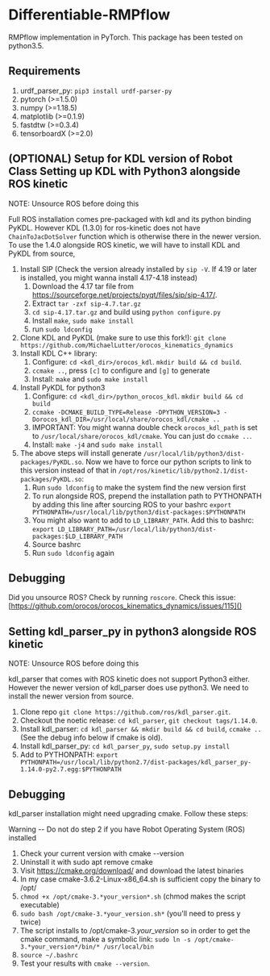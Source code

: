 # Differentiable-RMPflow
RMPflow implementation in PyTorch. This package has been tested on python3.5.

## Requirements
1. urdf_parser_py: `pip3 install urdf-parser-py`
2. pytorch (>=1.5.0)
3. numpy (>=1.18.5)
4. matplotlib (>=0.1.9)
5. fastdtw (>=0.3.4)
6. tensorboardX (>=2.0)


## (OPTIONAL) Setup for KDL version of Robot Class Setting up KDL with Python3 alongside ROS kinetic
NOTE: Unsource ROS before doing this

Full ROS installation comes pre-packaged with kdl and its python binding PyKDL. However KDL (1.3.0) for ros-kinetic does not have `ChainToJacDotSolver` function which is otherwise there in the newer version. To use the 1.4.0 alongside ROS kinetic, we will have to install KDL and PyKDL from source,
1. Install SIP (Check the version already installed by `sip -V`. If 4.19 or later is installed, you might wanna install 4.17-4.18 instead)
    1. Download the 4.17 tar file from https://sourceforge.net/projects/pyqt/files/sip/sip-4.17/.  
    2. Extract `tar -zxf sip-4.7.tar.gz`
    3. `cd sip-4.17.tar.gz` and build using `python configure.py`
    4. Install `make`, `sudo make install`
    5. run `sudo ldconfig`
2. Clone KDL and PyKDL (make sure to use this fork!): `git clone https://github.com/MichaelLutter/orocos_kinematics_dynamics`
3. Install KDL C++ library:
    1. Configure: `cd <kdl_dir>/orocos_kdl`.  `mkdir build && cd build`.
    2. `ccmake ..`, press `[c]` to configure and `[g]` to generate
    3. Install: `make` and `sudo make install`
4. Install PyKDL for python3
    1. Configure: `cd <kdl_dir>/python_orocos_kdl`.  `mkdir build && cd build`
    2. `ccmake -DCMAKE_BUILD_TYPE=Release -DPYTHON_VERSION=3 -Dorocos_kdl_DIR=/usr/local/share/orocos_kdl/cmake ..`
    3. IMPORTANT: You might wanna double check `orocos_kdl_path` is set to `/usr/local/share/orocos_kdl/cmake`. You can just do `ccmake ..`.
    4. Install: `make -j4` and `sudo make install`
5. The above steps will install generate `/usr/local/lib/python3/dist-packages/PyKDL.so`. Now we have to force our python scripts to link to this version instead of that in `/opt/ros/kinetic/lib/python2.1/dist-packages/PyKDL.so`:
    1. Run `sudo ldconfig` to make the system find the new version first
    2. To run alongside ROS, prepend the installation path to PYTHONPATH by adding this line after sourcing ROS to your bashrc `export PYTHONPATH=/usr/local/lib/python3/dist-packages:$PYTHONPATH`
    3. You might also want to add to `LD_LIBRARY_PATH`. Add this to bashrc: `export LD_LIBRARY_PATH=/usr/local/lib/python3/dist-packages:$LD_LIBRARY_PATH`
    4. Source bashrc
    5. Run `sudo ldconfig` again

## Debugging
Did you unsource ROS? Check by running `roscore`.
Check this issue: [https://github.com/orocos/orocos_kinematics_dynamics/issues/115]()

## Setting kdl_parser_py in python3 alongside ROS kinetic
NOTE: Unsource ROS before doing this

kdl_parser that comes with ROS kinetic does not support Python3 either. However the newer version of kdl_parser does use python3.
We need to install the newer version from source.

1. Clone repo `git clone https://github.com/ros/kdl_parser.git`.
2. Checkout the noetic release: `cd kdl_parser`, `git checkout tags/1.14.0`.
3. Install kdl_parser: `cd kdl_parser && mkdir build && cd build`, `ccmake ..` (See the debug info below if cmake is old).
4. Install kdl_parser_py: `cd kdl_parser_py`, `sudo setup.py install`
5. Add to PYTHONPATH: `export PYTHONPATH=/usr/local/lib/python2.7/dist-packages/kdl_parser_py-1.14.0-py2.7.egg:$PYTHONPATH`


## Debugging
kdl_parser installation might need upgrading cmake. Follow these steps:

Warning -- Do not do step 2 if you have Robot Operating System (ROS) installed
1. Check your current version with cmake --version
2. Uninstall it with sudo apt remove cmake
3. Visit https://cmake.org/download/ and download the latest binaries
4. In my case cmake-3.6.2-Linux-x86_64.sh is sufficient copy the binary to /opt/
5. `chmod +x /opt/cmake-3.*your_version*.sh` (chmod makes the script executable)
6. `sudo bash /opt/cmake-3.*your_version.sh*` (you'll need to press y twice)
7. The script installs to /opt/cmake-3.*your_version* so in order to get the cmake command, make a symbolic link: 
`sudo ln -s /opt/cmake-3.*your_version*/bin/* /usr/local/bin`
7. `source ~/.bashrc`
8. Test your results with `cmake --version`.

